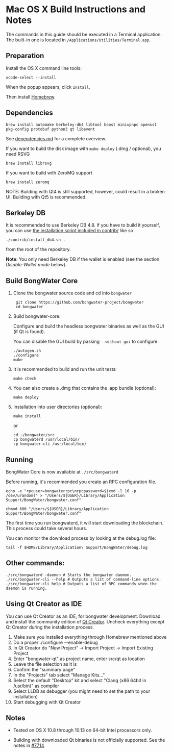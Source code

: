 Mac OS X Build Instructions and Notes
====================================
The commands in this guide should be executed in a Terminal application.
The built-in one is located in `/Applications/Utilities/Terminal.app`.

Preparation
-----------
Install the OS X command line tools:

`xcode-select --install`

When the popup appears, click `Install`.

Then install [Homebrew](https://brew.sh).

Dependencies
----------------------

    brew install automake berkeley-db4 libtool boost miniupnpc openssl pkg-config protobuf python3 qt libevent

See [dependencies.md](dependencies.md) for a complete overview.

If you want to build the disk image with `make deploy` (.dmg / optional), you need RSVG

    brew install librsvg

If you want to build with ZeroMQ support
    
    brew install zeromq

NOTE: Building with Qt4 is still supported, however, could result in a broken UI. Building with Qt5 is recommended.

Berkeley DB
-----------
It is recommended to use Berkeley DB 4.8. If you have to build it yourself,
you can use [the installation script included in contrib/](/contrib/install_db4.sh)
like so

```shell
./contrib/install_db4.sh .
```

from the root of the repository.

**Note**: You only need Berkeley DB if the wallet is enabled (see the section *Disable-Wallet mode* below).

Build BongWater Core
------------------------

1. Clone the bongwater source code and cd into `bongwater`

        git clone https://github.com/bongwater-project/bongwater
        cd bongwater

2.  Build bongwater-core:

    Configure and build the headless bongwater binaries as well as the GUI (if Qt is found).

    You can disable the GUI build by passing `--without-gui` to configure.

        ./autogen.sh
        ./configure
        make

3.  It is recommended to build and run the unit tests:

        make check

4.  You can also create a .dmg that contains the .app bundle (optional):

        make deploy

5.  Installation into user directories (optional):

        make install

    or

        cd ~/bongwater/src
        cp bongwaterd /usr/local/bin/
        cp bongwater-cli /usr/local/bin/

Running
-------

BongWater Core is now available at `./src/bongwaterd`

Before running, it's recommended you create an RPC configuration file.

    echo -e "rpcuser=bongwaterrpc\nrpcpassword=$(xxd -l 16 -p /dev/urandom)" > "/Users/${USER}/Library/Application Support/BongWater/bongwater.conf"

    chmod 600 "/Users/${USER}/Library/Application Support/BongWater/bongwater.conf"

The first time you run bongwaterd, it will start downloading the blockchain. This process could take several hours.

You can monitor the download process by looking at the debug.log file:

    tail -f $HOME/Library/Application\ Support/BongWater/debug.log

Other commands:
-------

    ./src/bongwaterd -daemon # Starts the bongwater daemon.
    ./src/bongwater-cli --help # Outputs a list of command-line options.
    ./src/bongwater-cli help # Outputs a list of RPC commands when the daemon is running.

Using Qt Creator as IDE
------------------------
You can use Qt Creator as an IDE, for bongwater development.
Download and install the community edition of [Qt Creator](https://www.qt.io/download/).
Uncheck everything except Qt Creator during the installation process.

1. Make sure you installed everything through Homebrew mentioned above
2. Do a proper ./configure --enable-debug
3. In Qt Creator do "New Project" -> Import Project -> Import Existing Project
4. Enter "bongwater-qt" as project name, enter src/qt as location
5. Leave the file selection as it is
6. Confirm the "summary page"
7. In the "Projects" tab select "Manage Kits..."
8. Select the default "Desktop" kit and select "Clang (x86 64bit in /usr/bin)" as compiler
9. Select LLDB as debugger (you might need to set the path to your installation)
10. Start debugging with Qt Creator

Notes
-----

* Tested on OS X 10.8 through 10.13 on 64-bit Intel processors only.

* Building with downloaded Qt binaries is not officially supported. See the notes in [#7714](https://github.com/bitcoin/bitcoin/issues/7714)

